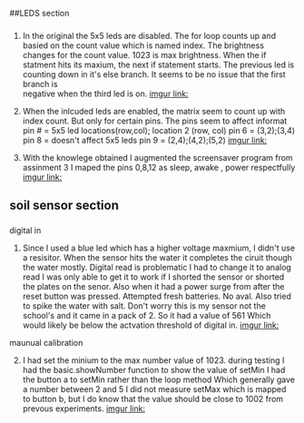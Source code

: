 ##LEDS section

###
1) In the original the 5x5 leds are disabled. 
The for loop counts up and 
basied on the count value which is named index.
The brightness changes for the count value.
1023 is max brightness. 
When the if statment hits its maxium, 
the next if statement starts.
The previous led is counting down in 
it's else branch.
It seems to be no issue that the first branch is  
negative when the third led is on.
[imgur link:](https://imgur.com/a/ctFUZMb)

2) When the inlcuded leds are enabled, 
the matrix seem to count up with index
count. 
But only for certain pins.
The pins seem to affect 
informat pin # = 5x5 led locations(row,col); location 2 (row, col)
pin 6 = (3,2);(3,4)
pin 8 = doesn't affect 5x5 leds
pin 9 = (2,4);(4,2);(5,2)
[imgur link:](https://imgur.com/a/ctFUZMb)

3) With the knowlege obtained I augmented
the screensaver program from assinment 3
I maped the pins 0,8,12
as sleep, awake , power
respectfully
[imgur link:](https://imgur.com/a/sOcWa0Z) 


## soil sensor section

###
 digital in

1) Since I used a blue led which has a higher voltage maxmium, 
I didn't use a resisitor.
When the sensor hits the water it completes the ciruit though the water mostly.
Digital read is problematic I had to change it to analog read
I was only able to get it to work if 
I shorted the sensor or shorted the plates on the senor.
Also when it had a power surge from after the reset button was pressed. 
Attempted fresh batteries. 
No aval.
Also tried to spike the water with salt.
Don't worry this is my sensor not the school's
and it came in a pack of 2.
So it had a value of 561
Which would likely be below the actvation threshold of digital in.
[imgur link:](https://imgur.com/a/tsXBwQ7)

 maunual calibration

2) I had set the minium to the max number value  of 1023.
during testing I had the basic.showNumber function 
to show the value of setMin
I had the button a to setMin rather than the loop method
Which generally gave a number between 2 and 5
I did not measure setMax which is mapped to button b,
but I do know that the value should be close to 
1002 from prevous experiments.
[imgur link:](https://imgur.com/a/sn8WK4Z)



